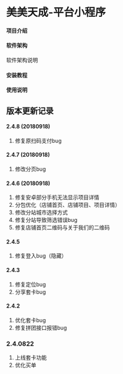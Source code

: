 # 美美天成-平台小程序

#### 项目介绍


#### 软件架构
软件架构说明

#### 安装教程

#### 使用说明

## 版本更新记录

#### 2.4.8 (20180918)
1. 修复原扫码支付bug

#### 2.4.7 (20180918)
1. 修改分页bug

#### 2.4.6 (20180918)
1. 修复安卓部分手机无法显示项目详情
2. 分包优化（店铺首页、店铺项目、项目详情）
3. 修改分站城市选择方式
4. 修复分站导致筛选错误bug
5. 修复店铺首页二维码与关于我们的二维码

#### 2.4.5
1. 修复登入bug（隐藏）

#### 2.4.3
1. 修复定位bug
2. 分享套卡bug
 
#### 2.4.2
1. 优化套卡bug
2. 修复拼团接口报错bug

### 2.4.0822
1. 上线套卡功能
2. 优化买单
